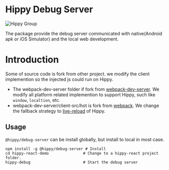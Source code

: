 # Hippy Debug Server

![Hippy Group](https://img.shields.io/badge/group-Hippy-blue.svg)

The package provide the debug server communicated with native(Android apk or iOS Simulator) and the local web development.

# Introduction
Some of source code is fork from other project. we modify the client implemention so the injected js could run on Hippy.
- The webpack-dev-server folder if fork from [webpack-dev-server](https://github.com/webpack/webpack-dev-server). We modify all platform related implemention to support Hippy, such like `window`, `localtion`, etc. 
- webpack-dev-server/client-src/hot is fork from [webpack](https://github.com/webpack/webpack/tree/main/hot). We change the fallback strategy to [live-reload](./webpack-dev-server/hot/../client-src/utils/apply-reload.js) of Hippy.

## Usage

`@hippy/debug-server` can be install globally, but install to local in most case.

```
npm install -g @hippy/debug-server # Install
cd hippy-react-demo               # Change to a hippy-react project folder.
hippy-debug                       # Start the debug server
```
